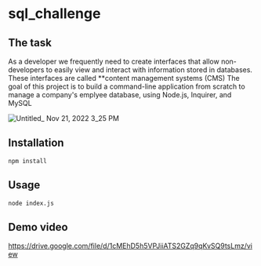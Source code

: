 # sql_challenge

## The task

As a developer we frequently need
to create interfaces that allow non-developers to easily view and interact with information stored in databases. These interfaces are called \*\*content management systems (CMS)
The goal of this project is to build a command-line application from scratch to manage a company's emplyee database, using Node.js, Inquirer, and MySQL

![Untitled_ Nov 21, 2022 3_25 PM](https://user-images.githubusercontent.com/112473624/203180386-92b6b16d-32f6-4ed5-a0f0-1d06dd7bd26b.gif)

## Installation

`npm install`

## Usage

`node index.js`

## Demo video

https://drive.google.com/file/d/1cMEhD5h5VPJiiATS2GZq9qKvSQ9tsLmz/view

